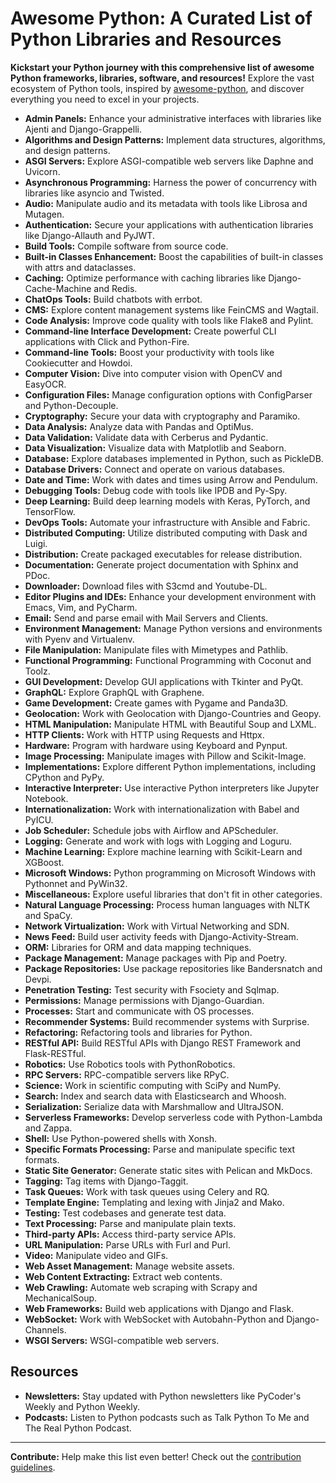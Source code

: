 # Awesome Python: A Curated List of Python Libraries and Resources

**Kickstart your Python journey with this comprehensive list of awesome Python frameworks, libraries, software, and resources!** Explore the vast ecosystem of Python tools, inspired by [awesome-python](https://github.com/vinta/awesome-python), and discover everything you need to excel in your projects.

*   **Admin Panels:** Enhance your administrative interfaces with libraries like Ajenti and Django-Grappelli.
*   **Algorithms and Design Patterns:** Implement data structures, algorithms, and design patterns.
*   **ASGI Servers:** Explore ASGI-compatible web servers like Daphne and Uvicorn.
*   **Asynchronous Programming:** Harness the power of concurrency with libraries like asyncio and Twisted.
*   **Audio:** Manipulate audio and its metadata with tools like Librosa and Mutagen.
*   **Authentication:** Secure your applications with authentication libraries like Django-Allauth and PyJWT.
*   **Build Tools:** Compile software from source code.
*   **Built-in Classes Enhancement:** Boost the capabilities of built-in classes with attrs and dataclasses.
*   **Caching:** Optimize performance with caching libraries like Django-Cache-Machine and Redis.
*   **ChatOps Tools:** Build chatbots with errbot.
*   **CMS:** Explore content management systems like FeinCMS and Wagtail.
*   **Code Analysis:** Improve code quality with tools like Flake8 and Pylint.
*   **Command-line Interface Development:** Create powerful CLI applications with Click and Python-Fire.
*   **Command-line Tools:** Boost your productivity with tools like Cookiecutter and Howdoi.
*   **Computer Vision:** Dive into computer vision with OpenCV and EasyOCR.
*   **Configuration Files:** Manage configuration options with ConfigParser and Python-Decouple.
*   **Cryptography:** Secure your data with cryptography and Paramiko.
*   **Data Analysis:** Analyze data with Pandas and OptiMus.
*   **Data Validation:** Validate data with Cerberus and Pydantic.
*   **Data Visualization:** Visualize data with Matplotlib and Seaborn.
*   **Database:** Explore databases implemented in Python, such as PickleDB.
*   **Database Drivers:** Connect and operate on various databases.
*   **Date and Time:** Work with dates and times using Arrow and Pendulum.
*   **Debugging Tools:** Debug code with tools like IPDB and Py-Spy.
*   **Deep Learning:** Build deep learning models with Keras, PyTorch, and TensorFlow.
*   **DevOps Tools:** Automate your infrastructure with Ansible and Fabric.
*   **Distributed Computing:** Utilize distributed computing with Dask and Luigi.
*   **Distribution:** Create packaged executables for release distribution.
*   **Documentation:** Generate project documentation with Sphinx and PDoc.
*   **Downloader:** Download files with S3cmd and Youtube-DL.
*   **Editor Plugins and IDEs:** Enhance your development environment with Emacs, Vim, and PyCharm.
*   **Email:** Send and parse email with Mail Servers and Clients.
*   **Environment Management:** Manage Python versions and environments with Pyenv and Virtualenv.
*   **File Manipulation:** Manipulate files with Mimetypes and Pathlib.
*   **Functional Programming:** Functional Programming with Coconut and Toolz.
*   **GUI Development:** Develop GUI applications with Tkinter and PyQt.
*   **GraphQL:** Explore GraphQL with Graphene.
*   **Game Development:** Create games with Pygame and Panda3D.
*   **Geolocation:** Work with Geolocation with Django-Countries and Geopy.
*   **HTML Manipulation:** Manipulate HTML with Beautiful Soup and LXML.
*   **HTTP Clients:** Work with HTTP using Requests and Httpx.
*   **Hardware:** Program with hardware using Keyboard and Pynput.
*   **Image Processing:** Manipulate images with Pillow and Scikit-Image.
*   **Implementations:** Explore different Python implementations, including CPython and PyPy.
*   **Interactive Interpreter:** Use interactive Python interpreters like Jupyter Notebook.
*   **Internationalization:** Work with internationalization with Babel and PyICU.
*   **Job Scheduler:** Schedule jobs with Airflow and APScheduler.
*   **Logging:** Generate and work with logs with Logging and Loguru.
*   **Machine Learning:** Explore machine learning with Scikit-Learn and XGBoost.
*   **Microsoft Windows:** Python programming on Microsoft Windows with Pythonnet and PyWin32.
*   **Miscellaneous:** Explore useful libraries that don't fit in other categories.
*   **Natural Language Processing:** Process human languages with NLTK and SpaCy.
*   **Network Virtualization:** Work with Virtual Networking and SDN.
*   **News Feed:** Build user activity feeds with Django-Activity-Stream.
*   **ORM:** Libraries for ORM and data mapping techniques.
*   **Package Management:** Manage packages with Pip and Poetry.
*   **Package Repositories:** Use package repositories like Bandersnatch and Devpi.
*   **Penetration Testing:** Test security with Fsociety and Sqlmap.
*   **Permissions:** Manage permissions with Django-Guardian.
*   **Processes:** Start and communicate with OS processes.
*   **Recommender Systems:** Build recommender systems with Surprise.
*   **Refactoring:** Refactoring tools and libraries for Python.
*   **RESTful API:** Build RESTful APIs with Django REST Framework and Flask-RESTful.
*   **Robotics:** Use Robotics tools with PythonRobotics.
*   **RPC Servers:** RPC-compatible servers like RPyC.
*   **Science:** Work in scientific computing with SciPy and NumPy.
*   **Search:** Index and search data with Elasticsearch and Whoosh.
*   **Serialization:** Serialize data with Marshmallow and UltraJSON.
*   **Serverless Frameworks:** Develop serverless code with Python-Lambda and Zappa.
*   **Shell:** Use Python-powered shells with Xonsh.
*   **Specific Formats Processing:** Parse and manipulate specific text formats.
*   **Static Site Generator:** Generate static sites with Pelican and MkDocs.
*   **Tagging:** Tag items with Django-Taggit.
*   **Task Queues:** Work with task queues using Celery and RQ.
*   **Template Engine:** Templating and lexing with Jinja2 and Mako.
*   **Testing:** Test codebases and generate test data.
*   **Text Processing:** Parse and manipulate plain texts.
*   **Third-party APIs:** Access third-party service APIs.
*   **URL Manipulation:** Parse URLs with Furl and Purl.
*   **Video:** Manipulate video and GIFs.
*   **Web Asset Management:** Manage website assets.
*   **Web Content Extracting:** Extract web contents.
*   **Web Crawling:** Automate web scraping with Scrapy and MechanicalSoup.
*   **Web Frameworks:** Build web applications with Django and Flask.
*   **WebSocket:** Work with WebSocket with Autobahn-Python and Django-Channels.
*   **WSGI Servers:** WSGI-compatible web servers.

## Resources

*   **Newsletters:** Stay updated with Python newsletters like PyCoder's Weekly and Python Weekly.
*   **Podcasts:** Listen to Python podcasts such as Talk Python To Me and The Real Python Podcast.

---

**Contribute:** Help make this list even better!  Check out the [contribution guidelines](https://github.com/vinta/awesome-python/blob/master/CONTRIBUTING.md).